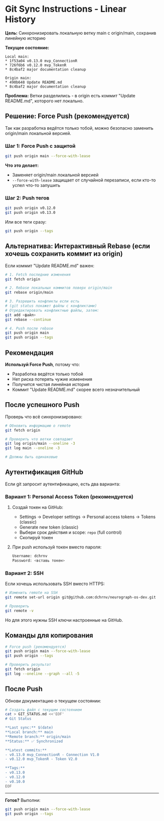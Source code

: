 # Git Sync Instructions - Linear History

**Цель:** Синхронизировать локальную ветку main с origin/main, сохранив линейную историю

**Текущее состояние:**

```
Local main:
* 1f53a04 v0.13.0 mvp_ConnectionR
* 726f6b6 v0.12.0 mvp_TokenR
* 8c4baf2 major documentation cleanup

Origin main:
* 490b648 Update README.md
* 8c4baf2 major documentation cleanup
```

**Проблема:** Ветки разделились - в origin есть коммит "Update README.md", которого нет локально.

## Решение: Force Push (рекомендуется)

Так как разработка ведётся только тобой, можно безопасно заменить origin/main локальной версией.

### Шаг 1: Force Push с защитой

```bash
git push origin main --force-with-lease
```

**Что это делает:**
- Заменяет origin/main локальной версией
- `--force-with-lease` защищает от случайной перезаписи, если кто-то успел что-то запушить

### Шаг 2: Push тегов

```bash
git push origin v0.12.0
git push origin v0.13.0
```

Или все теги сразу:

```bash
git push origin --tags
```

## Альтернатива: Интерактивный Rebase (если хочешь сохранить коммит из origin)

Если коммит "Update README.md" важен:

```bash
# 1. Fetch последние изменения
git fetch origin

# 2. Rebase локальных коммитов поверх origin/main
git rebase origin/main

# 3. Разрешить конфликты если есть
# (git status покажет файлы с конфликтами)
# Отредактировать конфликтные файлы, затем:
git add <файл>
git rebase --continue

# 4. Push после rebase
git push origin main
git push origin --tags
```

## Рекомендация

**Используй Force Push**, потому что:
- Разработка ведётся только тобой
- Нет риска потерять чужие изменения
- Получится чистая линейная история
- Коммит "Update README.md" скорее всего незначительный

## После успешного Push

Проверь что всё синхронизировано:

```bash
# Обновить информацию о remote
git fetch origin

# Проверить что ветки совпадают
git log origin/main --oneline -3
git log main --oneline -3

# Должны быть одинаковые
```

## Аутентификация GitHub

Если git запросит аутентификацию, есть два варианта:

### Вариант 1: Personal Access Token (рекомендуется)

1. Создай токен на GitHub:
   - Settings → Developer settings → Personal access tokens → Tokens (classic)
   - Generate new token (classic)
   - Выбери срок действия и scope: `repo` (full control)
   - Скопируй токен

2. При push используй токен вместо пароля:
   ```bash
   Username: dchrnv
   Password: <вставь токен>
   ```

### Вариант 2: SSH

Если хочешь использовать SSH вместо HTTPS:

```bash
# Изменить remote на SSH
git remote set-url origin git@github.com:dchrnv/neurograph-os-dev.git

# Проверить
git remote -v
```

Но для этого нужны SSH ключи настроенные на GitHub.

## Команды для копирования

```bash
# Force push (рекомендуется)
git push origin main --force-with-lease
git push origin --tags

# Проверить результат
git fetch origin
git log --oneline --graph --all -5
```

## После Push

Обнови документацию о текущем состоянии:

```bash
# Создать файл с текущим состоянием
cat > GIT_STATUS.md <<'EOF'
# Git Status

**Last sync:** $(date)
**Local branch:** main
**Remote branch:** origin/main
**Status:** ✅ Synchronized

**Latest commits:**
- v0.13.0 mvp_ConnectionR - Connection V1.0
- v0.12.0 mvp_TokenR - Token V2.0

**Tags:**
- v0.13.0
- v0.12.0
- v0.10.0
EOF
```

---

**Готов?** Выполни:
```bash
git push origin main --force-with-lease
git push origin --tags
```
